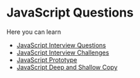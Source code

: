 # JavaScript Questions
<p>Here you can learn</p>
<ul>
<li><a href="https://github.com/ShahbazHaroon/JavaScript/wiki/JavaScript-Interview-Questions">JavaScript Interview Questions</a></li>
<li><a href="https://github.com/ShahbazHaroon/JavaScript/wiki/JavaScript-Interview-Challenges">JavaScript Interview Challenges</a></li>
<li><a href="https://github.com/ShahbazHaroon/JavaScript/wiki/JavaScript-Prototype">JavaScript Prototype</a></li>
<li><a href="https://github.com/ShahbazHaroon/JavaScript/wiki/JavaScript-Deep-and-Shallow-Copy">JavaScript Deep and Shallow Copy</a></li>
</ul>
